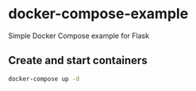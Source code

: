# docker-compose-example
Simple Docker Compose example for Flask

## Create and start containers

```bash
docker-compose up -d
```
